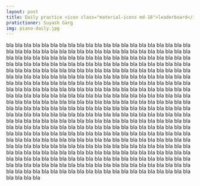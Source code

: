 ```yaml
---
layout: post
title: Daily practice <icon class="material-icons md-18">leaderboard</icon>
pratictioner: Suyash Garg 
img: piano-daily.jpg 
---
```


bla bla bla bla bla 
bla bla bla bla bla
bla bla bla bla bla
bla bla bla bla bla
bla bla bla bla bla
bla bla bla bla bla
bla bla bla bla bla
bla bla bla bla bla
bla bla bla bla bla
bla bla bla bla bla
bla bla bla bla bla
bla bla bla bla bla
bla bla bla bla bla
bla bla bla bla bla
bla bla bla bla bla
bla bla bla bla bla
bla bla bla bla bla
bla bla bla bla bla
bla bla bla bla bla
bla bla bla bla bla
bla bla bla bla bla
bla bla bla bla bla
bla bla bla bla bla
bla bla bla bla bla
bla bla bla bla bla
bla bla bla bla bla
bla bla bla bla bla
bla bla bla bla bla
bla bla bla bla bla
bla bla bla bla bla
bla bla bla bla bla
bla bla bla bla bla
bla bla bla bla bla
bla bla bla bla bla
bla bla bla bla bla
bla bla bla bla bla
bla bla bla bla bla
bla bla bla bla bla
bla bla bla bla bla
bla bla bla bla bla
bla bla bla bla bla
bla bla bla bla bla
bla bla bla bla bla
bla bla bla bla bla
bla bla bla bla bla
bla bla bla bla bla
bla bla bla bla bla
bla bla bla bla bla
bla bla bla bla bla
bla bla bla bla bla
bla bla bla bla bla
bla bla bla bla bla
bla bla bla bla bla
bla bla bla bla bla
bla bla bla bla bla
bla bla bla bla bla
bla bla bla bla bla
bla bla bla bla bla
bla bla bla bla bla
bla bla bla bla bla
bla bla bla bla bla
bla bla bla bla bla
bla bla bla bla bla
bla bla bla bla bla
bla bla bla bla bla
bla bla bla bla bla
bla bla bla bla bla
bla bla bla bla bla
bla bla bla bla bla
bla bla bla bla bla
bla bla bla bla bla
bla bla bla bla bla
bla bla bla bla bla
bla bla bla bla bla
bla bla bla bla bla
bla bla bla bla bla
bla bla bla bla bla
bla bla bla bla bla
bla bla bla bla bla
bla bla bla bla bla
bla bla bla bla bla
bla bla bla bla bla
bla bla bla bla bla
bla bla bla bla bla
bla bla bla bla bla
bla bla bla bla bla
bla bla bla bla bla
bla bla bla bla bla
bla bla bla bla bla